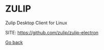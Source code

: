 # ZULIP
 
 Zulip Desktop Client for Linux
 
 SITE: https://github.com/zulip/zulip-electron

 [Go back](https://portable-linux-apps.github.io/apps.html)
